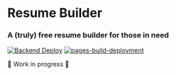 # Resume Builder

### A (truly) free resume builder for those in need

[![Backend Deploy](https://github.com/jonatancompiani/ResumeBuilder/actions/workflows/azure-webapps-dotnet-core.yml/badge.svg)](https://github.com/jonatancompiani/ResumeBuilder/actions/workflows/azure-webapps-dotnet-core.yml)
[![pages-build-deployment](https://github.com/jonatancompiani/ResumeBuilder/actions/workflows/pages/pages-build-deployment/badge.svg?branch=master)](https://github.com/jonatancompiani/ResumeBuilder/actions/workflows/pages/pages-build-deployment)

:construction: Work in progress :construction:
